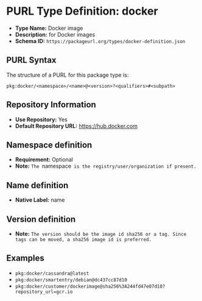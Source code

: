 <!--  NOTE: Auto-generated from the JSON PURL type definition.
Do not manually edit this file. Edit the JSON type definition instead. -->

# PURL Type Definition: docker

- **Type Name:** Docker image
- **Description:** for Docker images
- **Schema ID:** `https://packageurl.org/types/docker-definition.json`

## PURL Syntax

The structure of a PURL for this package type is:

    pkg:docker/<namespace>/<name>@<version>?<qualifiers>#<subpath>

## Repository Information

- **Use Repository:** Yes
- **Default Repository URL:** https://hub.docker.com

## Namespace definition

- **Requirement:** Optional
- **Note:** `The `namespace` is the registry/user/organization if present.`

## Name definition

- **Native Label:** name

## Version definition

- **Note:** `The version should be the image id sha256 or a tag. Since tags can be moved, a sha256 image id is preferred.`

## Examples

- `pkg:docker/cassandra@latest`
- `pkg:docker/smartentry/debian@dc437cc87d10`
- `pkg:docker/customer/dockerimage@sha256%3A244fd47e07d10?repository_url=gcr.io`
